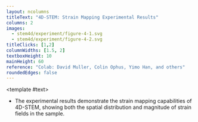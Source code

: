 ```yaml
---
layout: ncolumns
titleText: "4D-STEM: Strain Mapping Experimental Results"
columns: 2
images:
  - stem4d/experiment/figure-4-1.svg
  - stem4d/experiment/figure-4-2.svg
titleClicks: [1,2]
columnWidths: [1.5, 2]
textboxHeight: 10
mainHeight: 60
reference: "Colab: David Muller, Colin Ophus, Yimo Han, and others" 
roundedEdges: false
---
```


<template #text>
<div v-click="2" class="text-left">
<ul class="list-disc pl-4">
  <li>The experimental results demonstrate the strain mapping capabilities of 4D-STEM, showing both the spatial distribution and magnitude of strain fields in the sample.</li>
</ul>
</div>
</template>